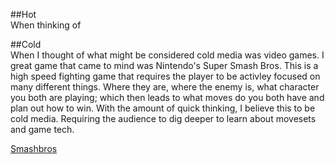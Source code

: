 ##Hot  
When thinking of 

##Cold  
When I thought of what might be considered cold media was video games. I great game that came to mind was Nintendo's Super Smash Bros. This is a high speed fighting game that requires the player to be activley focused on many different things. Where they are, where the enemy is, what character you both are playing; which then leads to what moves do you both have and plan out how to win. With the amount of quick thinking, I believe this to be cold media. Requiring the audience to dig deeper to learn about movesets and game tech. 

[Smashbros](https://images.app.goo.gl/GcpYP5KWuQW7vMGJ7)

